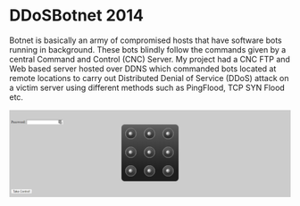 # DDoSBotnet 2014

Botnet is basically an army of compromised hosts that have software bots running in background. These bots blindly follow the commands given by a central Command and Control (CNC) Server. My project had a CNC FTP and Web based server hosted over DDNS which commanded bots located at remote locations to carry out Distributed Denial of Service (DDoS) attack on a victim server using different methods such as PingFlood, TCP SYN Flood etc.

![access](https://raw.githubusercontent.com/riteshRcH/DDoSBotnet/master/screenshots/access.png)
